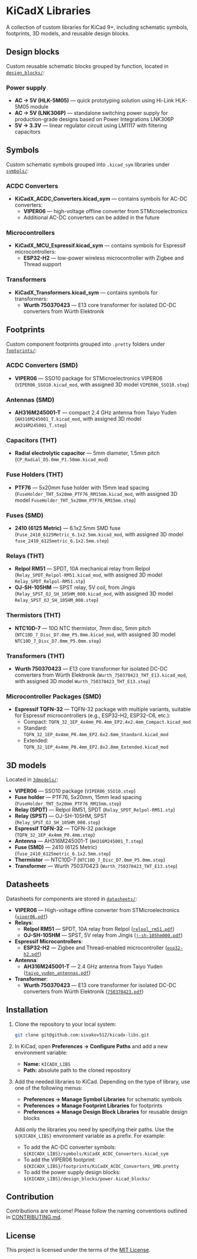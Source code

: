 # KiCadX Libraries

A collection of custom libraries for KiCad 9+, including schematic symbols, footprints, 3D models, and reusable design blocks.

## Design blocks
Custom reusable schematic blocks grouped by function, located in [`design_blocks/`](design_blocks):

### Power supply
- **AC → 5V (HLK-5M05)** — quick prototyping solution using Hi-Link HLK-5M05 module
- **AC → 5V (LNK306P)** — standalone switching power supply for production-grade designs based on Power Integrations LNK306P
- **5V → 3.3V** — linear regulator circuit using LM1117 with filtering capacitors

## Symbols
Custom schematic symbols grouped into `.kicad_sym` libraries under [`symbols/`](symbols):

### ACDC Converters
- **KiCadX_ACDC_Converters.kicad_sym** — contains symbols for AC-DC converters:
  - **VIPER06** — high-voltage offline converter from STMicroelectronics
  - Additional AC-DC converters can be added in the future

### Microcontrollers
- **KiCadX_MCU_Espressif.kicad_sym** — contains symbols for Espressif microcontrollers:
  - **ESP32-H2** — low-power wireless microcontroller with Zigbee and Thread support

### Transformers
- **KiCadX_Transformers.kicad_sym** — contains symbols for transformers:
  - **Wurth 750370423** — E13 core transformer for isolated DC-DC converters from Würth Elektronik

## Footprints
Custom component footprints grouped into `.pretty` folders under [`footprints/`](footprints):

### ACDC Converters (SMD)
- **VIPER06** — SSO10 package for STMicroelectronics VIPER06 (`VIPER06_SSO10.kicad_mod`, with assigned 3D model `VIPER06_SSO10.step`)

### Antennas (SMD)
- **AH316M245001-T** — compact 2.4 GHz antenna from Taiyo Yuden (`AH316M245001_T.kicad_mod`, with assigned 3D model `AH316M245001_T.step`)

### Capacitors (THT)
- **Radial electrolytic capacitor** — 5mm diameter, 1.5mm pitch (`CP_Radial_D5.0mm_P1.50mm.kicad_mod`)

### Fuse Holders (THT)
- **PTF76** — 5x20mm fuse holder with 15mm lead spacing (`FuseHolder_THT_5x20mm_PTF76_RM15mm.kicad_mod`, with assigned 3D model `FuseHolder_THT_5x20mm_PTF76_RM15mm.step`)

### Fuses (SMD)
- **2410 (6125 Metric)** — 6.1x2.5mm SMD fuse (`Fuse_2410_6125Metric_6.1x2.5mm.kicad_mod`, with assigned 3D model `fuse_2410_6125metric_6.1x2.5mm.step`)

### Relays (THT)
- **Relpol RM51** — SPDT, 10A mechanical relay from Relpol (`Relay_SPDT_Relpol-RM51.kicad_mod`, with assigned 3D model `Relay_SPDT_Relpol-RM51.stp`)
- **OJ-SH-105HM** — SPST relay, 5V coil, from Jingis (`Relay_SPST_OJ_SH_105HM_000.kicad_mod`, with assigned 3D model `Relay_SPST_OJ_SH_105HM_000.step`)

### Thermistors (THT)
- **NTC10D-7** — 10Ω NTC thermistor, 7mm disc, 5mm pitch (`NTC10D_7_Disc_D7.0mm_P5.0mm.kicad_mod`, with assigned 3D model `NTC10D_7_Disc_D7.0mm_P5.0mm.step`)

### Transformers (THT)
- **Wurth 750370423** — E13 core transformer for isolated DC-DC converters from Würth Elektronik (`Wurth_750370423_THT_E13.kicad_mod`, with assigned 3D model `Wurth_750370423_THT_E13.step`)

### Microcontroller Packages (SMD)
- **Espressif TQFN-32** — TQFN-32 package with multiple variants, suitable for Espressif microcontrollers (e.g., ESP32-H2, ESP32-C6, etc.):
  - Compact: `TQFN_32_1EP_4x4mm_P0.4mm_EP2.4x2.4mm_Compact.kicad_mod`
  - Standard: `TQFN_32_1EP_4x4mm_P0.4mm_EP2.6x2.6mm_Standard.kicad_mod`
  - Extended: `TQFN_32_1EP_4x4mm_P0.4mm_EP2.8x2.8mm_Extended.kicad_mod`

## 3D models
Located in [`3dmodels/`](3dmodels):
- **VIPER06** — SSO10 package (`VIPER06_SSO10.step`)
- **Fuse holder** — PTF76, 5x20mm, 15mm lead spacing (`FuseHolder_THT_5x20mm_PTF76_RM15mm.step`)
- **Relay (SPDT)** — Relpol RM51, SPDT (`Relay_SPDT_Relpol-RM51.stp`)
- **Relay (SPST)** — OJ-SH-105HM, SPST (`Relay_SPST_OJ_SH_105HM_000.step`)
- **Espressif TQFN-32** — TQFN-32 package (`TQFN_32_1EP_4x4mm_P0.4mm.step`)
- **Antenna** — AH316M245001-T (`AH316M245001_T.step`)
- **Fuse (SMD)** — 2410 (6125 Metric) (`fuse_2410_6125metric_6.1x2.5mm.step`)
- **Thermistor** — NTC10D-7 (`NTC10D_7_Disc_D7.0mm_P5.0mm.step`)
- **Transformer** — Wurth 750370423 (`Wurth_750370423_THT_E13.step`)

## Datasheets
Datasheets for components are stored in [`datasheets/`](datasheets):
- **VIPER06** — High-voltage offline converter from STMicroelectronics ([`viper06.pdf`](datasheets/viper06.pdf))
- **Relays**:
  - **Relpol RM51** — SPDT, 10A relay from Relpol ([`relpol_rm51.pdf`](datasheets/relpol_rm51.pdf))
  - **OJ-SH-105HM** — SPST, 5V relay from Jingis ([`j-sh-105hm000.pdf`](datasheets/j-sh-105hm000.pdf))
- **Espressif Microcontrollers**:
  - **ESP32-H2** — Zigbee and Thread-enabled microcontroller ([`esp32-h2.pdf`](datasheets/esp32-h2.pdf))
- **Antenna**:
  - **AH316M245001-T** — 2.4 GHz antenna from Taiyo Yuden ([`taiyo_yuden_antennas.pdf`](datasheets/taiyo_yuden_antennas.pdf))
- **Transformer**:
  - **Wurth 750370423** — E13 core transformer for isolated DC-DC converters from Würth Elektronik ([`750370423.pdf`](datasheets/750370423.pdf))

## Installation

1. Clone the repository to your local system:
   ```bash
   git clone git@github.com:sivakov512/kicadx-libs.git
   ```

2. In KiCad, open **Preferences → Configure Paths** and add a new environment variable:
   - **Name:** `KICADX_LIBS`
   - **Path:** absolute path to the cloned repository

3. Add the needed libraries to KiCad. Depending on the type of library, use one of the following menus:
   - **Preferences → Manage Symbol Libraries** for schematic symbols
   - **Preferences → Manage Footprint Libraries** for footprints
   - **Preferences → Manage Design Block Libraries** for reusable design blocks

   Add only the libraries you need by specifying their paths. Use the `${KICADX_LIBS}` environment variable as a prefix. For example:
   - To add the AC-DC converter symbols: `${KICADX_LIBS}/symbols/KiCadX_ACDC_Converters.kicad_sym`
   - To add the VIPER06 footprint: `${KICADX_LIBS}/footprints/KiCadX_ACDC_Converters_SMD.pretty`
   - To add the power supply design blocks: `${KICADX_LIBS}/design_blocks/power.kicad_blocks/`

## Contribution

Contributions are welcome! Please follow the naming conventions outlined in [CONTRIBUTING.md](./CONTRIBUTING.md).

## License

This project is licensed under the terms of the [MIT License](./LICENSE).
